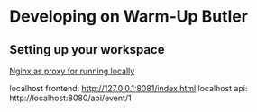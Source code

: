 # Developing on Warm-Up Butler
## Setting up your workspace

[Nginx as proxy for running locally](../nginx/nginx.md)

localhost frontend: http://127.0.0.1:8081/index.html
localhost api: http://localhost:8080/api/event/1
